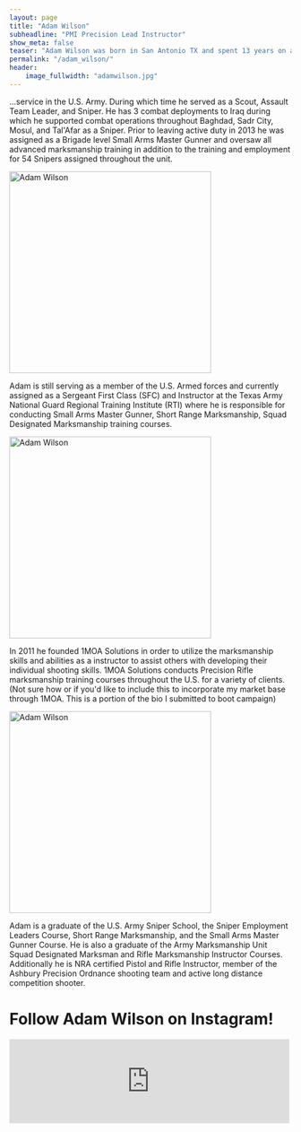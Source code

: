 ```yaml
---
layout: page
title: "Adam Wilson"
subheadline: "PMI Precision Lead Instructor"
show_meta: false
teaser: "Adam Wilson was born in San Antonio TX and spent 13 years on active ... "
permalink: "/adam_wilson/"
header:
    image_fullwidth: "adamwilson.jpg"
---
```

...service in the U.S. Army. During which time he served as a Scout, Assault Team Leader, and Sniper. He has 3 combat deployments to Iraq during which he supported combat operations throughout Baghdad, Sadr City, Mosul, and Tal'Afar as a Sniper. Prior to leaving active duty in 2013 he was assigned as a Brigade level Small Arms Master Gunner and oversaw all advanced marksmanship training in addition to the training and employment for 54 Snipers assigned throughout the unit.

<img src="professionalmarksmen.com/images/adam2.jpg" alt="Adam Wilson" style="width:360px;height:360px;">


Adam is still serving as a member of the U.S. Armed forces and currently assigned as a Sergeant First Class (SFC) and Instructor at the Texas Army National Guard Regional Training Institute (RTI) where he is responsible for conducting Small Arms Master Gunner, Short Range Marksmanship, Squad Designated Marksmanship training courses. 

<img src="professionalmarksmen.com/images/adam1.jpg" alt="Adam Wilson" style="width:360px;height:360px;">

In 2011 he founded 1MOA Solutions in order to utilize the marksmanship skills and abilities as a instructor to assist others with developing their individual shooting skills. 1MOA Solutions conducts Precision Rifle marksmanship training courses throughout the U.S. for a variety of clients. (Not sure how or if you'd like to include this to incorporate my market base through 1MOA. This is a portion of the bio I submitted to boot campaign)

<img src="professionalmarksmen.com/images/adam3.jpg" alt="Adam Wilson" style="width:360px;height:360px;">


Adam is a graduate of the U.S. Army Sniper School, the Sniper Employment Leaders Course, Short Range Marksmanship, and the Small Arms Master Gunner Course. He is also a graduate of the Army Marksmanship Unit Squad Designated Marksman and Rifle Marksmanship Instructor Courses. Additionally he is NRA certified Pistol and Rifle Instructor, member of the Ashbury Precision Ordnance shooting team and active long distance competition shooter. 

# Follow Adam Wilson on Instagram!

<!-- SnapWidget -->
<iframe src="http://snapwidget.com/sc/?u=MW1vYXNvbHV0aW9uc3xpbnwxNTB8M3wzfHx5ZXN8MjB8ZmFkZUlufG9uU3RhcnR8eWVzfHllcw==&ve=040815" title="Instagram Widget" class="snapwidget-widget" allowTransparency="true" frameborder="0" scrolling="no" style="border:none; overflow:hidden; width:500px; height:150px"></iframe>




